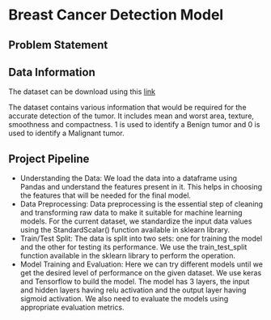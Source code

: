# Breast Cancer Detection Model
## Problem Statement

## Data Information
The dataset can be download using this [link](https://drive.google.com/file/d/1HQqUCF23fihnE3aCbx2MNPmER9o_If_m/view)

The dataset contains various information that would be required for the accurate detection of the tumor. It includes mean and worst area, texture, smoothness and compactness. 1 is used to identify a Benign tumor and 0 is used to identify a Malignant tumor.
## Project Pipeline
* Understanding the Data:  We load the data into a dataframe using Pandas and understand the features present in it. This helps in choosing the features that will be needed for the final model.
* Data Preprocessing: Data preprocessing is the essential step of cleaning and transforming raw data to make it suitable for machine learning models. For the current dataset, we standardize the input data values using the StandardScalar() function available in sklearn library.
* Train/Test Split: The data is split into two sets: one for training the model and the other for testing its performance. We use the train_test_split function available in the sklearn library to perform the operation.
* Model Training and Evaluation: Here we can try different models until we get the desired level of performance on the given dataset. We use keras and Tensorflow to build the model. The model has 3 layers, the input and hidden layers having relu activation and the output layer having sigmoid activation. We also need to evaluate the models using appropriate evaluation metrics.
